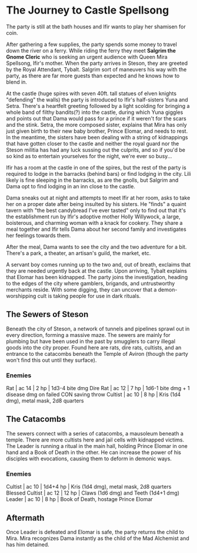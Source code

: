 # The Journey to Castle Spellsong

The party is still at the bath houses and Ifir wants to play her shamisen for coin.

After gathering a few supplies, the party spends some money to travel down the river on a ferry. While riding the ferry they meet **Salgrim the Gnome Cleric** who is seeking an urgent audience with Queen Mira Spellsong, Ifir's mother. When the party arrives in Steson, they are greeted by the Royal Attendant, Tybalt. Salgrim sort of maneuvers his way with the party, as there are far more guests than expected and he knows how to blend in. 

At the castle (huge spires with seven 40ft. tall statues of elven knights "defending" the walls) the party is introduced to Ifir's half-sisters Yuna and Setra. There's a heartfelt greeting followed by a light scolding for bringing a whole band of filthy bandits(?) into the castle, during which Yuna giggles and points out that Dama would pass for a prince if it weren't for the scars and the stink. Setra, the more composed sister, explains that Mira has only just given birth to their new baby brother, Prince Elomar, and needs to rest. In the meantime, the sisters have been dealing with a string of kidnappings that have gotten closer to the castle and neither the royal guard nor the Steson militia has had any luck sussing out the culprits, and so if you'd be so kind as to entertain yourselves for the night, we're ever so busy...

Ifir has a room at the castle in one of the spires, but the rest of the party is required to lodge in the barracks (behind bars) or find lodging in the city. Lili likely is fine sleeping in the barracks, as are the gnolls, but Salgrim and Dama opt to find lodging in an inn close to the castle.

Dama sneaks out at night and attempts to meet Ifir at her room, asks to take her on a proper date after being insulted by his sisters. He "finds" a quaint tavern with "the best candybread I've ever tasted" only to find out that it's the establishment run by Ifir's adoptive mother Holly Willywock, a large, boisterous, and charming woman with a knack for cookery. They share a meal together and Ifir tells Dama about her second family and investigates her feelings towards them.

After the meal, Dama wants to see the city and the two adventure for a bit. There's a park, a theater, an artisan's guild, the market, etc.

A servant boy comes running up to the two and, out of breath, exclaims that they are needed urgently back at the castle. Upon arriving, Tybalt explains that Elomar has been kidnapped. The party joins the investigation, heading to the edges of the city where gamblers, brigands, and untrustworthy merchants reside. With some digging, they can uncover that a demon-worshipping cult is taking people for use in dark rituals.

## The Sewers of Steson
Beneath the city of Steson, a network of tunnels and pipelines sprawl out in every direction, forming a massive maze. The sewers are mainly for plumbing but have been used in the past by smugglers to carry illegal goods into the city proper. Found here are rats, dire rats, cultists, and an entrance to the catacombs beneath the Temple of Aviron (though the party won't find this out until they surface).

### Enemies
Rat      | ac 14 | 2 hp | 1d3-4 bite dmg
Dire Rat | ac 12 | 7 hp | 1d6-1 bite dmg + 1 disease dmg on failed CON saving throw
Cultist  | ac 10 | 8 hp | Kris (1d4 dmg), metal mask, 2d8 quarters

## The Catacombs
The sewers connect with a series of catacombs, a mausoleum beneath a temple. There are more cultists here and jail cells with kidnapped victims. The Leader is running a ritual in the main hall, holding Prince Elomar in one hand and a Book of Death in the other. He can increase the power of his disciples with evocations, causing them to deform in demonic ways.  

### Enemies
Cultist         | ac 10 | 1d4+4 hp | Kris (1d4 dmg), metal mask, 2d8 quarters
Blessed Cultist | ac 12 |    12 hp | Claws (1d6 dmg) and Teeth (1d4+1 dmg)
Leader          | ac 10 |     8 hp | Book of Death, hostage Prince Elomar

## Aftermath
Once Leader is defeated and Elomar is safe, the party returns the child to Mira. Mira recognizes Dama instantly as the child of the Mad Alchemist and has him detained.
